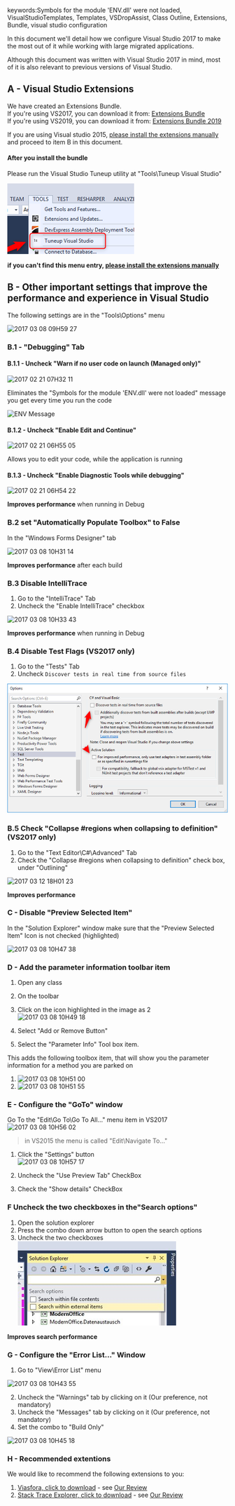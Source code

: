 keywords:Symbols for the module 'ENV.dll' were not loaded, VisualStudioTemplates, Templates, VSDropAssist, Class Outline, Extensions, Bundle, visual studio configuration

In this document we'll detail how we configure Visual Studio 2017 to make the most out of it while working with large migrated applications.

Although this document was written with Visual Studio 2017 in mind, most of it is also relevant to previous versions of Visual Studio.

## A - Visual Studio Extensions
We have created an Extensions Bundle.  
If you're using VS2017, you can download it from: [Extensions Bundle](https://marketplace.visualstudio.com/items?itemName=Firefly-Migration.VisualStudioExtensionBundle)  
If you're using VS2019, you can download it from: [Extensions Bundle 2019](https://marketplace.visualstudio.com/items?itemName=Firefly-Migration.VisualStudioExtensionBundle2019)  

If you are using Visual studio 2015, [please install the extensions manually](extensions-bundle.html) and proceed to item B in this document.

#### After you install the bundle
Please run the Visual Studio Tuneup utility at "Tools\Tuneup Visual Studio"

![2018 12 07 13H23 27](2018-12-07_13h23_27.png)

**if you can't find this menu entry, [please install the extensions manually](extensions-bundle.html)**


## B - Other important settings that improve the performance and experience in Visual Studio
The following settings are in the  "Tools\Options" menu

![2017 03 08 09H59 27](2017-03-08_09h59_27.png)


### B.1 - "Debugging" Tab
#### B.1.1 - Uncheck "Warn if no user code on launch (Managed only)"

![2017 02 21 07H32 11](2017-02-21_07h32_11.png)

Eliminates the "Symbols for the module 'ENV.dll' were not loaded" message you get every time you run the code

![ENV Message](ENV_message.png)

#### B.1.2 - Uncheck "Enable Edit and Continue"

![2017 02 21 06H55 05](2017-02-21_06h55_05.png)

Allows you to edit your code, while the application is running

#### B.1.3 - Uncheck "Enable Diagnostic Tools while debugging"

![2017 02 21 06H54 22](2017-02-21_06h54_22.png)

**Improves performance** when running in Debug

### B.2 set "Automatically Populate Toolbox" to False
In the "Windows Forms Designer" tab

![2017 03 08 10H31 14](2017-03-08_10h31_14.png)

**Improves performance** after each build

### B.3 Disable IntelliTrace
1. Go to the "IntelliTrace" Tab
2. Uncheck the "Enable IntelliTrace" checkbox

![2017 03 08 10H33 43](2017-03-08_10h33_43.png)

**Improves performance** when running in Debug



### B.4 Disable Test Flags (VS2017 only)
1. Go to the "Tests" Tab
2. Uncheck `Discover tests in real time from source files`

![2018 10 07 12H38 11](2018-10-07_12h38_11.png)

### B.5 Check "Collapse #regions when collapsing to definition" (VS2017 only)
1. Go to the "Text Editor\C#\Advanced" Tab
2. Check the "Collapse #regions when collapsing to definition" check box, under "Outlining"  

![2017 03 12 18H01 23](2017-03-12_18h01_23.png)  

**Improves performance**

### C - Disable "Preview Selected Item"
In the "Solution Explorer" window make sure that the "Preview Selected Item" Icon is not checked (highlighted)  

![2017 03 08 10H47 38](2017-03-08_10h47_38.png)

### D - Add the parameter information toolbar item
1. Open any class 
2. On the toolbar
3. Click on the icon highlighted in the image as 2  
![2017 03 08 10H49 18](2017-03-08_10h49_18.png)

4. Select "Add or Remove Button"
5. Select the "Parameter Info" Tool box item.

This adds the following toolbox item, that will show you the parameter information for a method you are parked on

1. ![2017 03 08 10H51 00](2017-03-08_10h51_00.png)
2. ![2017 03 08 10H51 55](2017-03-08_10h51_55.png)

### E - Configure the "GoTo" window
Go To the "Edit\Go To\Go To All..." menu item  in VS2017
![2017 03 08 10H56 02](2017-03-08_10h56_02.png)

> in VS2015 the menu is called "Edit\Navigate To..."

1. Click the "Settings" button  
![2017 03 08 10H57 17](2017-03-08_10h57_17.png)

2. Uncheck the "Use Preview Tab" CheckBox
3. Check the "Show details" CheckBox

### F Uncheck the two checkboxes in the"Search options"
1. Open the solution explorer
2. Press the combo down arrow button to open the search options
3. Uncheck the two checkboxes  
![Search Options](searchOptions.png)  

**Improves search performance**

### G - Configure the "Error List..." Window
1. Go to "View\Error List" menu  

![2017 03 08 10H43 55](2017-03-08_10h43_55.png)

2. Uncheck the "Warnings" tab by clicking on it (Our preference, not mandatory)
3. Uncheck the "Messages" tab by clicking on it (Our preference, not mandatory)
4. Set the combo to "Build Only"  

![2017 03 08 10H45 18](2017-03-08_10h45_18.png)


### H - Recommended extentions
We would like to recommend the following extensions to you:
1. [Viasfora, click to download](https://marketplace.visualstudio.com/items?itemName=TomasRestrepo.Viasfora) - see [Our Review](bracket-colors-in-visual-studio-viasfora.html)
2. [Stack Trace Explorer, click to download](https://marketplace.visualstudio.com/items?itemName=SamirBoulema.StackTraceExplorer) - see [Our Review](stack-trace-explorer.html)
 
